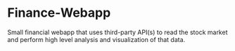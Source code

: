 # Finance-Webapp
Small financial webapp that uses third-party API(s) to read the stock market and perform high level analysis and visualization of that data.